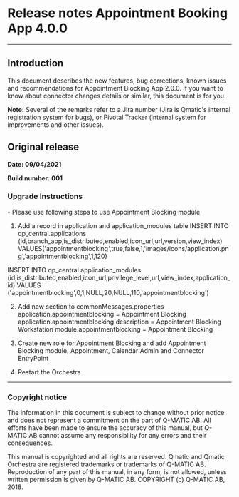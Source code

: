 <h1>Release notes Appointment Booking App 4.0.0</h1>

----------

<h2>Introduction</h2>

This document describes the new features, bug corrections, known issues and recommendations for Appointment Blocking App 2.0.0. If you want to know about connector changes details or similar, this document is for you.

**Note:** Several of the remarks refer to a Jira number (Jira is Qmatic&#39;s internal registration system for bugs), or Pivotal Tracker (internal system for improvements and other issues).


<!--Add new update section after each release

<h2>Version UPDATE_VERSION_NUMBER</h2>

**Date:**
 
**Build number:**

<h3>Stories</h3>

| **Id** | **Release notes** |
| --- | --- |
| **xxx** | **Story header** Solution text |

<h3>Bug fixes</h3>

| **Id** | **Release notes** |
| --- | --- |
| **xxx** | **Bug header** Solution text |

<h3>Known issues</h3>

| **Id/Jira** | **Description** |
| --- | --- |
| **xxx** | **Bug header** Bug text |

<h3>Upgrade instructions</h3> 

------------>

<h2>Original release</h2>

**Date: 09/04/2021** 
 
**Build number: 001** 

<h3>Upgrade Instructions</h3>
- Please use following steps to use Appointment Blocking module

1. Add a record in application and application_modules table
INSERT INTO qp_central.applications
(id,branch_app,is_distributed,enabled,icon_url,url,version,view_index)
VALUES('appointmentblocking',true,false,1,'images/icons/application.png','appointmentblocking',1,120)

INSERT INTO qp_central.application_modules     
     (id,is_distributed,enabled,icon_url,privilege_level,url,view_index,application_id)
     VALUES ('appointmentblocking',0,1,NULL,20,NULL,110,'appointmentblocking')

2. Add new section to commonMessages.properties 
application.appointmentblocking                  = Appointment Blocking
application.appointmentblocking.description      = Appointment Blocking Workstation
module.appointmentblocking                       = Appointment Blocking

3. Create new role for Appointment Blocking and add Appointment Blocking module, Appointment, Calendar Admin and Connector EntryPoint

4. Restart the Orchestra

----------


<h3>Copyright notice</h3>

The information in this document is subject to change without prior notice and does not represent a commitment on the part of Q-MATIC AB. All efforts have been made to ensure the accuracy of this manual, but Q-MATIC AB cannot assume any responsibility for any errors and their consequences. 

This manual is copyrighted and all rights are reserved. 
Qmatic and Qmatic Orchestra are registered trademarks or trademarks of Q-MATIC AB. 
Reproduction of any part of this manual, in any form, is not allowed, unless written permission is given by Q-MATIC AB.
COPYRIGHT (c) Q-MATIC AB, 2018.


